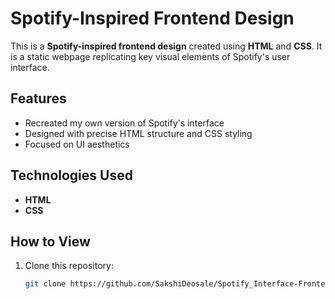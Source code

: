 # Spotify-Inspired Frontend Design  

This is a **Spotify-inspired frontend design** created using **HTML** and **CSS**. It is a static webpage replicating key visual elements of Spotify's user interface.  

## Features  
- Recreated my own version of Spotify's interface  
- Designed with precise HTML structure and CSS styling  
- Focused on UI aesthetics  

## Technologies Used  
- **HTML**  
- **CSS**  

## How to View  
1. Clone this repository:  
   ```bash  
   git clone https://github.com/SakshiDeosale/Spotify_Interface-Frontend-
